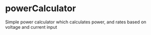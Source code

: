 # powerCalculator
Simple power calculator which calculates power, and rates based on voltage and current input
